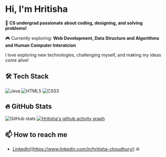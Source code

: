 # Hi, I'm Hritisha 

🚀 **CS undergrad passionate about coding, designing, and solving problems!**

🎮 Currently exploring:
**Web Development, Data Structure and Algorithms and Human Computer Interatcion**  

I love exploring new technologies, challenging myself, and making my ideas come alive!

## 🛠 Tech Stack
![Java](https://img.shields.io/badge/Java-007396?style=for-the-badge&logo=java&logoColor=white)
![HTML5](https://img.shields.io/badge/HTML5-E34F26?style=for-the-badge&logo=html5&logoColor=white)
![CSS3](https://img.shields.io/badge/CSS3-1572B6?style=for-the-badge&logo=css3&logoColor=white)

## 🔥 GitHub Stats
![GitHub stats](https://github-readme-stats.vercel.app/api?username=Hritisha&show_icons=true&theme=radical)
[![Hritisha's github activity graph](https://github-readme-activity-graph.vercel.app/graph?username=Hritisha03&theme=github-compact)](https://github.com/Hritisha03/github-readme-activity-graph)

## 📫 How to reach me
- [LinkedIn](https://img.shields.io/badge/LinkedIn-0077B5?style=for-the-badge&logo=linkedin&logoColor=white)](https://www.linkedin.com/in/hritisha-choudhury/) 🌐

